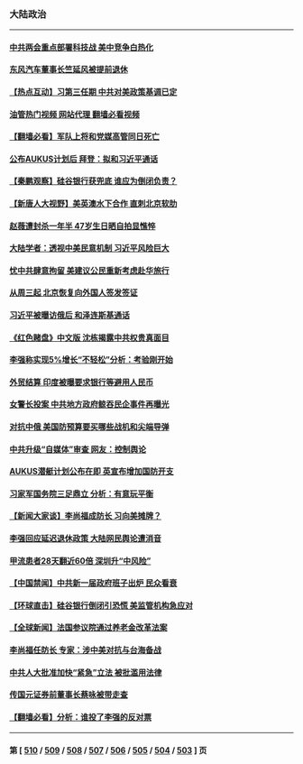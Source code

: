 ### 大陆政治
---
#### [中共两会重点部署科技战 美中竞争白热化](../../pages/ncid277/n13949668.md?03141645) 
#### [东风汽车董事长竺延风被提前退休](../../pages/ncid277/n13949655.md?03141645) 
#### [【热点互动】习第三任期 中共对美政策基调已定](../../pages/ncid277/n13949716.md?03141645) 
#### [油管热门视频 网站代理 翻墙必看视频](http://138.2.39.72:81/youtube.html?epic-marker?03141645)
#### [【翻墙必看】军队上将和党媒高管同日死亡](../../pages/ncid277/n13949759.md?03141645) 
#### [公布AUKUS计划后 拜登：拟和习近平通话](../../pages/ncid277/n13949736.md?03141645) 
#### [【秦鹏观察】硅谷银行获兜底 谁应为倒闭负责？](../../pages/ncid277/n13949714.md?03141645) 
#### [【新唐人大视野】美英澳水下合作 直刺北京软肋](../../pages/ncid277/n13949693.md?03141645) 
#### [赵薇遭封杀一年半 47岁生日晒自拍显憔悴](../../pages/ncid277/n13949642.md?03141645) 
#### [大陆学者：透视中美民意机制 习近平风险巨大](../../pages/ncid277/n13949648.md?03141645) 
#### [忧中共肆意拘留 美建议公民重新考虑赴华旅行](../../pages/ncid277/n13949646.md?03141645) 
#### [从周三起 北京恢复向外国人签发签证](../../pages/ncid277/n13949649.md?03141645) 
#### [习近平被曝访俄后 和泽连斯基通话](../../pages/ncid277/n13949628.md?03141645) 
#### [《红色赌盘》中文版 沈栋揭露中共权贵真面目](../../pages/ncid277/n13949211.md?03141645) 
#### [李强称实现5%增长“不轻松”分析：考验刚开始](../../pages/ncid277/n13949507.md?03141645) 
#### [外贸结算 印度被曝要求银行等避用人民币](../../pages/ncid277/n13949647.md?03141645) 
#### [女警长投案 中共地方政府鲸吞民企事件再曝光](../../pages/ncid277/n13948107.md?03141645) 
#### [对抗中俄 美国防预算要买哪些战机和尖端导弹](../../pages/ncid277/n13949620.md?03141645) 
#### [中共升级“自媒体”审查 网友：控制舆论](../../pages/ncid277/n13949445.md?03141645) 
#### [AUKUS潜艇计划公布在即 英宣布增加国防开支](../../pages/ncid277/n13949450.md?03141645) 
#### [习家军国务院三足鼎立 分析：有意玩平衡](../../pages/ncid277/n13949266.md?03141645) 
#### [【新闻大家谈】李尚福成防长 习向美摊牌？](../../pages/ncid277/n13949500.md?03141645) 
#### [李强回应延迟退休政策 大陆网民舆论遭消音](../../pages/ncid277/n13949291.md?03141645) 
#### [甲流患者28天翻近60倍 深圳升“中风险”](../../pages/ncid277/n13949377.md?03141645) 
#### [【中国禁闻】中共新一届政府班子出炉 民众看衰](../../pages/ncid277/n13949307.md?03141645) 
#### [【环球直击】硅谷银行倒闭引恐慌 美监管机构急应对](../../pages/ncid277/n13949308.md?03141645) 
#### [【全球新闻】法国参议院通过养老金改革法案](../../pages/ncid277/n13949309.md?03141645) 
#### [李尚福任防长 专家：涉中美对抗与台海备战](../../pages/ncid277/n13949139.md?03141645) 
#### [中共人大批准加快“紧急”立法 被批滥用法律](../../pages/ncid277/n13949062.md?03141645) 
#### [传国元证券前董事长蔡咏被带走查](../../pages/ncid277/n13948984.md?03141645) 
#### [【翻墙必看】分析：谁投了李强的反对票](../../pages/ncid277/n13948884.md?03141645) 

---
#### 第 [ [510](./510.md?03141645) / [509](./509.md?03141645) / [508](./508.md?03141645) / [507](./507.md?03141645) / [506](./506.md?03141645) / [505](./505.md?03141645) / [504](./504.md?03141645) / [503](./503.md?03141645) ] 页
